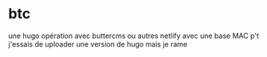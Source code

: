 # btc
une hugo opération avec buttercms ou autres netlify avec une base MAC
p't j'essais de uploader une version de hugo mais je rame
